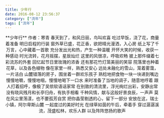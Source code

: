 ```yaml
---
title: 少年行
date: 2016-08-12 23:56:37
category: ["流年"]
tags: ["流年"]
---
```


<center>
**少年行**
作者：寒青
<!--more-->
春天到了，和风日丽，鸟叫欢喜
吃过早饭，浇了花，商量着准备
明日启程的行装
窗外草已盛，花正香，欲把晴光漫洒，入心房
纸上写了千万言，心中藏着一首歌
充分发出光和热，产生一种温暖
开怀大笑的时候，收获一种感动
时光流转，花月摇摆，星辰灿烂
这里的风很凉，呼吸欢畅
披上那件缀着七彩流苏的外套
回忆起节日里玫瑰的浓香
还有那花竹灯笼美丽的笑容
院落里也种着花草，以及各色植物
像在家里一样，熟悉又安心
远处未融化的雪山，笼着雾霭，一片洁白
山麓错落的房子，围坐着一群欢乐孩子
熟稔地把食物一块一块递到嘴边
慢慢地嚼，慢慢地咽，慢慢地喝下一口水
来时准备了当地的调子，随意地哼着
跟人打着招呼，像极了吴侬软语话家常
在别致的清流里，浮光绚烂出彩，安静出常
没有晓风残月和长亭归舟，有执手相看
千种风情，献与这般好景良辰，一声声
莫在风尘里荡漾，也不要孤芳自赏
把你晶莹剔透的心，留下一部分
安放在这，瑞士小镇，阿尔卑斯山麓
一起度过的美好时光
在绿草如茵的午后，牵着手
穿过潺潺溪流，茂盛松林，欢乐人群
以及阵阵悠扬的歌声
</center>
